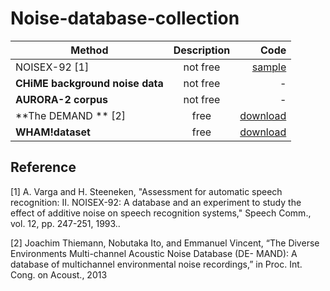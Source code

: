 # Noise-database-collection


| Method        |Description         | Code  |
| ------------- |:-------------:| -----:|
| NOISEX-92 [1]   | not free| [sample](http://spib.linse.ufsc.br/noise.html) |
| **CHiME background noise data** | not free   |    - |
| **AURORA-2 corpus** | not free |   - |
| **The DEMAND ** [2]  | free  |   [download](https://zenodo.org/record/1227121#.XamDaPwza3c) |
| **WHAM!dataset**   | free  |   [download](http://wham.whisper.ai) |



## Reference

[1] A. Varga and H. Steeneken, "Assessment for automatic speech
recognition: II. NOISEX-92: A database and an experiment to study the effect of additive noise on speech recognition systems," Speech Comm., vol. 12, pp. 247-251, 1993..

[2] Joachim Thiemann, Nobutaka Ito, and Emmanuel Vincent, “The Diverse Environments Multi-channel Acoustic Noise Database (DE- MAND): A database of multichannel environmental noise recordings,” in Proc. Int. Cong. on Acoust., 2013

